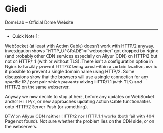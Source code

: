 Giedi
======

DomeLab – Official Dome Website

--------------
- Quick Note 1: 

WebSocket (at least with Action Cable) doesn't work with HTTP/2 anyway. Investigation shows "HTTP_UPGRADE"=>"websocket" got dropped by Nginx (and probably other CDN services especially on Aliyun CDN) on HTTP/2 but not on HTTP/1.1 (with or without TLS). There isn't a configuration option in Nginx to forcibly prevent HTTP/2 being used within a certain location, nor is it possible to prevent a single domain name using HTTP/2. Some discussions show that the browsers will use a single connection for any specific IP / port pair which prevents mixing HTTP/1.1 (with TLS) and HTTP/2 on the same webserver.

Anyway we now decide to stop at here, before any updates on WebSocket and/or HTTP/2, or new approaches updating Action Cable functionalities onto HTTP/2 Server Push (or something).

BTW on Aliyun CDN neither HTTP/2 nor HTTP/1.1 works (both fail with 404 Page not found). Not sure whether the problem lies on the CDN side, or on the webservers.

